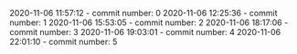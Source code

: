 2020-11-06 11:57:12 - commit number: 0
2020-11-06 12:25:36 - commit number: 1
2020-11-06 15:53:05 - commit number: 2
2020-11-06 18:17:06 - commit number: 3
2020-11-06 19:03:01 - commit number: 4
2020-11-06 22:01:10 - commit number: 5
